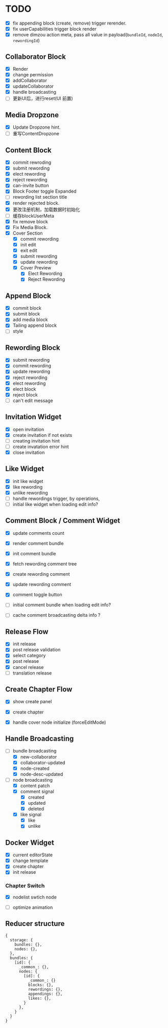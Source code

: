 # TODO

- [x] fix appending block (create, remove) trigger rerender.
- [x] fix userCapabilities trigger block render
- [x] remove dimzou action meta, pass all value in payload(`bundleId`, `nodeId`, `rewordingId`)

## Collaborator Block
- [x] Render
- [x] change permission
- [x] addCollaborator
- [x] updateCollaborator
- [x] handle broadcasting
- [ ] 更新UI后，进行reset(UI 前置)

## Media Dropzone

- [x] Update Dropzone hint.
- [ ] 重写ContentDropzone

## Content Block

- [x] commit rewroding
- [x] submit rewording
- [x] elect rewording
- [x] reject rewording
- [x] can-invite button
- [x] Block Footer toggle Expanded
- [ ] rewording list section title
- [x] render rejected block.
- [x] 更改注册机制，加载数据时初始化
- [ ] 缓存blockUserMeta
- [x] fix remove block
- [x] Fix Media Block.
- [x] Cover Section
  - [x] commit rewording
  - [x] init edit
  - [x] exit edit
  - [x] submit rewording
  - [x] update rewording
  - [x] Cover Preview
    - [x] Elect Rewording
    - [x] Reject Rewording

## Append Block

- [x] commit block
- [x] submit block
- [x] add media block
- [x] Tailing append block
- [ ] style

## Rewording Block

- [x] submit rewording
- [x] commit rewording
- [x] update rewording
- [x] reject rewording
- [x] elect rewording
- [x] elect block
- [x] reject block
- [ ] can't edit message

## Invitation Widget

- [x] open invitation
- [x] create invitation if not exists
- [ ] creating invitation hint
- [ ] create invatation error hint
- [x] close invitation

## Like Widget

- [x] init like widget
- [x] like rewording
- [x] unlike rewording
- [ ] handle rewordings trigger, by operations,
- [ ] initial like widget when loading edit info?

## Comment Block / Comment Widget

- [x] update comments count
- [x] render comment bundle
- [x] init comment bundle
- [x] fetch rewording comment tree
- [x] create rewording comment
- [x] update rewording comment
- [x] comment toggle button
- [ ] initial comment bundle when loading edit info?
- [ ] cache comment broadcasting delta info ?


## Release Flow

- [x] init release
 - [x] post release validation
 - [x] select category
 - [x] post release
- [x] cancel release
- [ ] translation release

## Create Chapter Flow

- [x] show create panel
- [x] create chapter
- [x] handle cover node initialize (forceEditMode)


## Handle Broadcasting

- [ ] bundle broadcasting
  - [x] new-collaborator
  - [x] collaborator-updated
  - [x] node-created
  - [x] node-desc-updated

- [ ] node broadcasting
  - [x] content patch
  - [x] comment signal
    - [x] created
    - [x] updated
    - [x] deleted
  - [x] like signal
    - [x] like
    - [x] unlike

## Docker Widget

- [x] current editorState
- [x] change template
- [x] create chapter
- [x] init release

### Chapter Switch

- [x] nodelist swtich node
- [ ] optimize animation


## Reducer structure


```
{
  storage: {
    bundles: {},
    nodes: {},
  },
  bundles: {
    [id]: {
      _common_: {},
      nodes: {
        [id]: {
          _common_: {}
          blocks: {},
          rewordings: {},
          appendings: {},
          likes: {},
        }
      },
    }
  }
}
```
